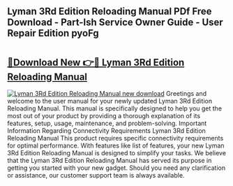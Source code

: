 ## Lyman 3Rd Edition Reloading Manual PDf Free Download - Part-Ish Service Owner Guide - User Repair Edition pyoFg

# <h2><a href="http://bc81117.oget.top/?id=Lyman+3Rd+Edition+Reloading+Manual">🔗Download New 👉🔴 Lyman 3Rd Edition Reloading Manual</a></h2>

[![Lyman 3Rd Edition Reloading Manual new download](https://i.imgur.com/5g1atiW.png)](http://bc81117.oget.top/?id=Lyman+3Rd+Edition+Reloading+Manual)
Greetings and welcome to the user manual for your newly updated Lyman 3Rd Edition Reloading Manual. This manual is specifically designed to help you get the most out of your product by providing a thorough explanation of its features, setup, usage, maintenance, and problem-solving. Important Information Regarding Connectivity Requirements Lyman 3Rd Edition Reloading Manual This product requires specific connectivity requirements for optimal performance. With features like list of features, your new Lyman 3Rd Edition Reloading Manual is designed to simplify your tasks. We believe that the Lyman 3Rd Edition Reloading Manual has served its purpose in getting you started with your new gadget. Should you need any clarification or assistance, our customer support team is always available.
